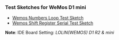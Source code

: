 ### Test Sketches for WeMos D1 mini
* [Wemos Numbers Loop Test Sketch](./wemos_sketch/wemos_sketch.ino)
* [Wemos Shift Register Serial Test Sketch](./wemos_serial_sketch/wemos_serial_sketch.ino)

**Note**: IDE Board Setting: _LOLIN(WEMOS) D1 R2 & mini_